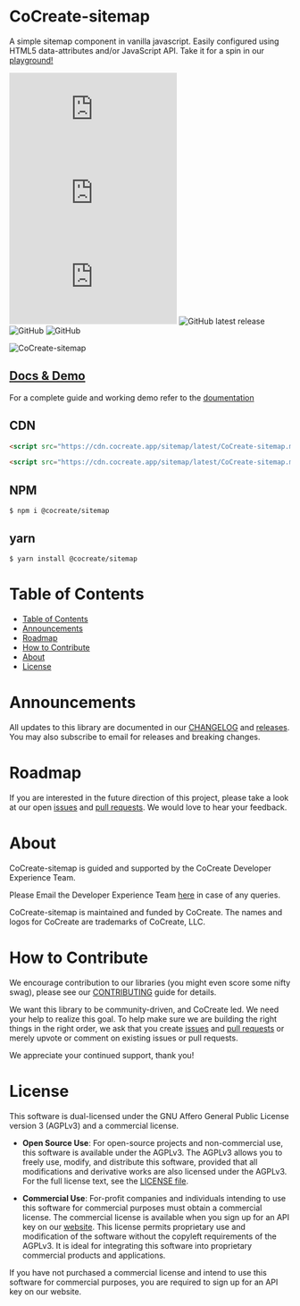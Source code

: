 # CoCreate-sitemap

A simple sitemap component in vanilla javascript. Easily configured using HTML5 data-attributes and/or JavaScript API. Take it for a spin in our [playground!](https://cocreate.app/docs/sitemap)

![min file size in bytes](https://img.badgesize.io/https://cdn.cocreate.app/sitemap/latest/CoCreate-sitemap.min.js?style=flat-square&label=minified&color=orange)
![gzip file size in bytes](https://img.badgesize.io/https://cdn.cocreate.app/sitemap/latest/CoCreate-sitemap.min.js?compression=gzip&style=flat-square&label=gzip&color=yellow)
![brotlifile size in bytes](https://img.badgesize.io/https://cdn.cocreate.app/sitemap/latest/CoCreate-sitemap.min.js?compression=brotli&style=flat-square&label=brotli)
![GitHub latest release](https://img.shields.io/github/v/release/CoCreate-app/CoCreate-sitemap?style=flat-square)
![GitHub](https://img.shields.io/github/license/CoCreate-app/CoCreate-sitemap?style=flat-square)
![GitHub](https://img.shields.io/static/v1?style=flat-square&label=&message=Hiring&color=blueviolet)

![CoCreate-sitemap](https://cdn.cocreate.app/docs/CoCreate-sitemap.gif)

## [Docs & Demo](https://cocreate.app/docs/sitemap)

For a complete guide and working demo refer to the [doumentation](https://cocreate.app/docs/sitemap)

## CDN

```html
<script src="https://cdn.cocreate.app/sitemap/latest/CoCreate-sitemap.min.js"></script>
```

```html
<script src="https://cdn.cocreate.app/sitemap/latest/CoCreate-sitemap.min.css"></script>
```

## NPM

```shell
$ npm i @cocreate/sitemap
```

## yarn

```shell
$ yarn install @cocreate/sitemap
```

# Table of Contents

-   [Table of Contents](#table-of-contents)
-   [Announcements](#announcements)
-   [Roadmap](#roadmap)
-   [How to Contribute](#how-to-contribute)
-   [About](#about)
-   [License](#license)

<a name="announcements"></a>

# Announcements

All updates to this library are documented in our [CHANGELOG](https://github.com/CoCreate-app/CoCreate-sitemap/blob/master/CHANGELOG.md) and [releases](https://github.com/CoCreate-app/CoCreate-sitemap/releases). You may also subscribe to email for releases and breaking changes.

<a name="roadmap"></a>

# Roadmap

If you are interested in the future direction of this project, please take a look at our open [issues](https://github.com/CoCreate-app/CoCreate-sitemap/issues) and [pull requests](https://github.com/CoCreate-app/CoCreate-sitemap/pulls). We would love to hear your feedback.

<a name="about"></a>

# About

CoCreate-sitemap is guided and supported by the CoCreate Developer Experience Team.

Please Email the Developer Experience Team [here](mailto:develop@cocreate.app) in case of any queries.

CoCreate-sitemap is maintained and funded by CoCreate. The names and logos for CoCreate are trademarks of CoCreate, LLC.

<a name="contribute"></a>

# How to Contribute

We encourage contribution to our libraries (you might even score some nifty swag), please see our [CONTRIBUTING](https://github.com/CoCreate-app/CoCreate-sitemap/blob/master/CONTRIBUTING.md) guide for details.

We want this library to be community-driven, and CoCreate led. We need your help to realize this goal. To help make sure we are building the right things in the right order, we ask that you create [issues](https://github.com/CoCreate-app/CoCreate-sitemap/issues) and [pull requests](https://github.com/CoCreate-app/CoCreate-sitemap/pulls) or merely upvote or comment on existing issues or pull requests.

We appreciate your continued support, thank you!

<a name="license"></a>

# License

This software is dual-licensed under the GNU Affero General Public License version 3 (AGPLv3) and a commercial license.

-   **Open Source Use**: For open-source projects and non-commercial use, this software is available under the AGPLv3. The AGPLv3 allows you to freely use, modify, and distribute this software, provided that all modifications and derivative works are also licensed under the AGPLv3. For the full license text, see the [LICENSE file](https://github.com/CoCreate-app/CoCreate-sitemap/blob/master/LICENSE).

-   **Commercial Use**: For-profit companies and individuals intending to use this software for commercial purposes must obtain a commercial license. The commercial license is available when you sign up for an API key on our [website](https://cocreate.app). This license permits proprietary use and modification of the software without the copyleft requirements of the AGPLv3. It is ideal for integrating this software into proprietary commercial products and applications.

If you have not purchased a commercial license and intend to use this software for commercial purposes, you are required to sign up for an API key on our website.
